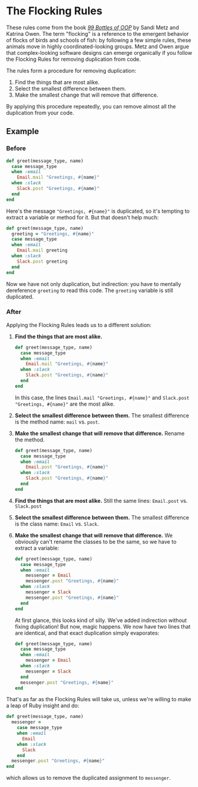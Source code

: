 # The Flocking Rules

These rules come from the book [_99 Bottles of
OOP_](https://www.sandimetz.com/99bottles) by Sandi Metz and Katrina Owen.
The term "flocking" is a reference to the emergent behavior of flocks of birds
and schools of fish: by following a few simple rules, these animals move in highly
coordinated-looking groups. Metz and Owen argue that complex-looking software designs
can emerge organically if you follow the Flocking Rules for removing duplication from
code.

The rules form a procedure for removing duplication:

1. Find the things that are most alike.
2. Select the smallest difference between them.
3. Make the smallest change that will remove that difference.

By applying this procedure repeatedly, you can remove almost all the duplication
from your code.

## Example

### Before

```ruby
def greet(message_type, name)
  case message_type
  when :email
    Email.mail "Greetings, #{name}"
  when :slack
    Slack.post "Greetings, #{name}"
  end
end
```

Here's the message `"Greetings, #{name}"` is duplicated, so it's tempting to extract a variable
or method for it. But that doesn't help much:


```ruby
def greet(message_type, name)
  greeting = "Greetings, #{name}"
  case message_type
  when :email
    Email.mail greeting
  when :slack
    Slack.post greeting
  end
end
```

Now we have not only duplication, but indirection: you have to mentally dereference `greeting` to
read this code. The `greeting` variable is still duplicated.

### After

Applying the Flocking Rules leads us to a different solution:

1. **Find the things that are most alike.**
    ```ruby
    def greet(message_type, name)
      case message_type
      when :email
        Email.mail "Greetings, #{name}"
      when :slack
        Slack.post "Greetings, #{name}"
      end
    end
    ```
    In this case, the lines `Email.mail "Greetings, #{name}"` and `Slack.post "Greetings, #{name}"` are
    the most alike.

1. **Select the smallest difference between them.**
    The smallest difference is the method name: `mail` vs. `post`.

1. **Make the smallest change that will remove that difference.**
    Rename the method.
    ```ruby
    def greet(message_type, name)
      case message_type
      when :email
        Email.post "Greetings, #{name}"
      when :slack
        Slack.post "Greetings, #{name}"
      end
    end
    ```

1. **Find the things that are most alike.**
    Still the same lines: `Email.post` vs. `Slack.post`

2. **Select the smallest difference between them.**
    The smallest difference is the class name: `Email` vs. `Slack`.

3. **Make the smallest change that will remove that difference.**
    We obviously can't rename the classes to be the same, so we
    have to extract a variable:
    ```ruby
    def greet(message_type, name)
      case message_type
      when :email
        messenger = Email
        messenger.post "Greetings, #{name}"
      when :slack
        messenger = Slack
        messenger.post "Greetings, #{name}"
      end
    end
    ```
    At first glance, this looks kind of silly. We've added indirection without
    fixing duplication! But now, magic happens. We now have two lines that
    are identical, and that exact duplication simply evaporates:
    ```ruby
    def greet(message_type, name)
      case message_type
      when :email
        messenger = Email
      when :slack
        messenger = Slack
      end
      messenger.post "Greetings, #{name}"
    end
    ```

That's as far as the Flocking Rules will take us, unless we're willing to make a leap of
Ruby insight and do:

```ruby
def greet(message_type, name)
  messenger =
    case message_type
    when :email
      Email
    when :slack
      Slack
    end
  messenger.post "Greetings, #{name}"
end
```

which allows us to remove the duplicated assignment to `messenger`.
